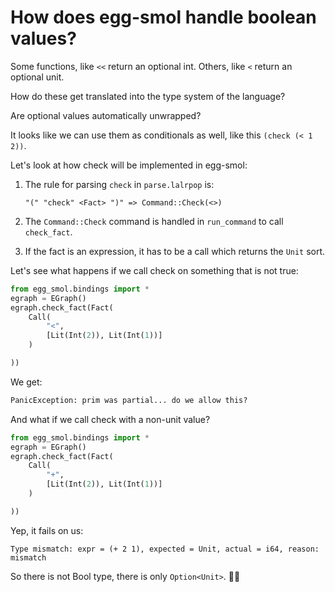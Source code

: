 # How does egg-smol handle boolean values?

Some functions, like `<<` return an optional int.
Others, like `<` return an optional unit.

How do these get translated into the type system of the language?

Are optional values automatically unwrapped?

It looks like we can use them as conditionals as well, like this `(check (< 1 2))`.

Let's look at how check will be implemented in egg-smol:

1. The rule for parsing `check` in `parse.lalrpop` is:

   ```lalrpop
   "(" "check" <Fact> ")" => Command::Check(<>)
   ```

2. The `Command::Check` command is handled in `run_command` to call `check_fact`.
3. If the fact is an expression, it has to be a call which returns the `Unit` sort.

Let's see what happens if we call check on something that is not true:

```python
from egg_smol.bindings import *
egraph = EGraph()
egraph.check_fact(Fact(
    Call(
        "<",
        [Lit(Int(2)), Lit(Int(1))]
    )

))
```

We get:

```python
PanicException: prim was partial... do we allow this?
```

And what if we call check with a non-unit value?

```python
from egg_smol.bindings import *
egraph = EGraph()
egraph.check_fact(Fact(
    Call(
        "+",
        [Lit(Int(2)), Lit(Int(1))]
    )

))
```

Yep, it fails on us:

```
Type mismatch: expr = (+ 2 1), expected = Unit, actual = i64, reason: mismatch
```

So there is not Bool type, there is only `Option<Unit>`. 🤷‍♀️
